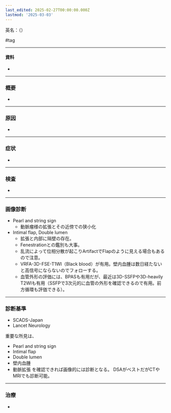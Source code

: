 ```yaml
---
last_edited: 2025-02-27T00:00:00.000Z
lastmod: '2025-03-03'
---
```





英名：（）

#tag

---
#### 資料
- 


---
### 概要
- 


---
### 原因
- 


---
### 症状
- 


---
### 検査
- 


---
### 画像診断

- Pearl and string sign
	- 動脈瘤様の拡張とその近傍での狭小化
- Intimal flap, Double lumen
	- 拡張と内部に隔壁の存在。
	- Fenestrationとの鑑別も大事。
	- 乱流によって位相分散が起こりArtifactでFlapのように見える場合もあるので注意。
	- VRFA-3D-FSE-T1WI（Black blood）が有用。壁内血腫は数日経たないと高信号にならないのでフォローする。
	- 血管外形の評価には、BPASも有用だが、最近は3D-SSFPや3D-heavily T2WIも有用（SSFPで3次元的に血管の外形を確認できるので有用。前方循環も評価できる）。

---
### 診断基準
- SCADS-Japan
- Lancet Neurology

重要な所見は、
- Pearl and string sign
- Intimal flap
- Double lumen
- 壁内血腫
- 動脈拡張
を確認できれば画像的には診断となる。
DSAがベストだがCTやMRIでも診断可能。

---
### 治療
- 


